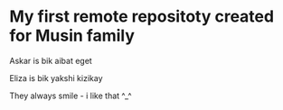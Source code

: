 # My first remote repositoty created for Musin family

Askar is bik aibat eget

Eliza is bik yakshi kizikay

They always smile - i like that ^_^
